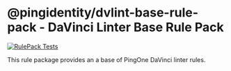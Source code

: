 @pingidentity/dvlint-base-rule-pack  - DaVinci Linter Base Rule Pack
=========

[![RulePack Tests](https://github.com/pingone-davinci/linter-davinci-base-pack/actions/workflows/tests.yml/badge.svg)](https://github.com/pingone-davinci/linter-davinci-base-pack/actions/workflows/tests.yml)

This rule package provides an a base of PingOne DaVinci linter rules.
